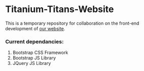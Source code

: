# Titanium-Titans-Website
This is a temporary repository for collaboration on the front-end development of [our website](https://www.titaniumtitans.org).
### Current dependancies:
1. Bootstrap CSS Framework
2. Bootstrap JS Library
3. JQuery JS Library

